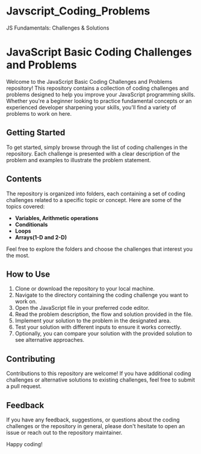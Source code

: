 # Javscript_Coding_Problems
JS Fundamentals: Challenges &amp; Solutions
# JavaScript Basic Coding Challenges and Problems

Welcome to the JavaScript Basic Coding Challenges and Problems repository! This repository contains a collection of coding challenges and problems designed to help you improve your JavaScript programming skills. Whether you're a beginner looking to practice fundamental concepts or an experienced developer sharpening your skills, you'll find a variety of problems to work on here.

## Getting Started

To get started, simply browse through the list of coding challenges in the repository. Each challenge is presented with a clear description of the problem and examples to illustrate the problem statement. 

## Contents

The repository is organized into folders, each containing a set of coding challenges related to a specific topic or concept. Here are some of the topics covered:

- **Variables, Arithmetic operations**
- **Conditionals**
- **Loops**
- **Arrays(1-D and 2-D)**

Feel free to explore the folders and choose the challenges that interest you the most.

## How to Use

1. Clone or download the repository to your local machine.
2. Navigate to the directory containing the coding challenge you want to work on.
3. Open the JavaScript file in your preferred code editor.
4. Read the problem description, the flow and solution provided in the file.
5. Implement your solution to the problem in the designated area.
6. Test your solution with different inputs to ensure it works correctly.
7. Optionally, you can compare your solution with the provided solution to see alternative approaches.

## Contributing

Contributions to this repository are welcome! If you have additional coding challenges or alternative solutions to existing challenges, feel free to submit a pull request.

## Feedback

If you have any feedback, suggestions, or questions about the coding challenges or the repository in general, please don't hesitate to open an issue or reach out to the repository maintainer.

Happy coding!
